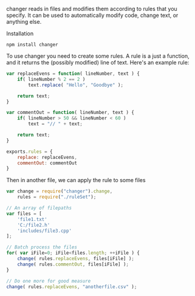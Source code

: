 changer reads in files and modifies them according to rules that you specify. It can be used to automatically modify code, change text, or anything else.

Installation
```
npm install changer
```

To use changer you need to create some rules. A rule is a just a function, and it returns the (possibly modified) line of text. Here's an example rule:

```JavaScript
var replaceEvens = function( lineNumber, text ) {
	if( lineNumber % 2 == 2 )
		text.replace( "Hello", "Goodbye" );

	return text;
}

var commentOut = function( lineNumber, text ) {
	if( lineNumber > 50 && lineNumber < 60 )
		text = "// " + text;

	return text;
}

exports.rules = {
	replace: replaceEvens,
	commentOut: commentOut
}
```

Then in another file, we can apply the rule to some files

```JavaScript
var change = require("changer").change,
	rules = require("./ruleSet");

// An array of filepaths
var files = [
	'file1.txt'
	'C:/file2.h'
	'includes/file3.cpp'
];

// Batch process the files
for( var iFile=0; iFile<files.length; ++iFile ) {
	change( rules.replaceEvens, files[iFile] );
	change( rules.commentOut, files[iFile] );
}

// Do one more for good measure
change( rules.replaceEvens, "anotherfile.csv" );
```